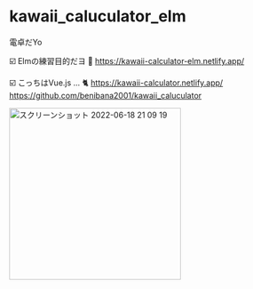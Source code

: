 # kawaii_caluculator_elm

電卓だYo

☑️ Elmの練習目的だヨ 🐧
https://kawaii-calculator-elm.netlify.app/

☑️ こっちはVue.js ... 🐈
https://kawaii-calculator.netlify.app/
https://github.com/benibana2001/kawaii_caluculator


<img width="309" alt="スクリーンショット 2022-06-18 21 09 19" src="https://user-images.githubusercontent.com/37505537/174436869-8944532f-673d-4b17-80c5-981fc1193b0b.png">

